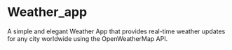 # Weather_app
A simple and elegant Weather App that provides real-time weather updates for any city worldwide using the OpenWeatherMap API.
